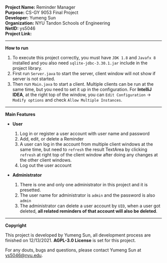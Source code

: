 **Project Name:** Reminder Manager  
**Purpose:** CS-GY 9053 Final Project  
**Developer:** Yumeng Sun  
**Organization:** NYU Tandon Schools of Engineering  
**NetID:** ys5046  
**Project Link:**  

----------------------------------------------------------------
**How to run**  
1. To execute this project correctly, you must have `JDK 1.8` and `Javafx 8` installed and you also need `sqlite-jdbc-3.30.1.jar` include in the project library.  
2. First run `Server.java` to start the server, client window will not show if server is not started.  
3. Then run `Main.java` to start a client. Multiple clients can be run at the same time, but you need to set it up in the configuration. For **IntelliJ IDEA**, at the right top of the window, you can `Edit Configuration` -> `Modify options` and check `Allow Multiple Instances`.  

----------------------------------------------------------------
**Main Features**  
- __User__
    1. Log in or register a user account with user name and password
    2. Add, edit, or delete a Reminder
    3. A user can log in the account from multiple client windows at the same time, but need to `refresh` the result TextArea by clicking `refresh` at right top of the client window after doing any changes at the other client windows.
    4. Log out the user account
    
- __Administrator__
    1. There is one and only one administrator in this project and it is presetted. 
    2. The user name for administrator is `admin` and the password is also `admin`  
    3. The administrator can delete a user account by `UID`, when a user got deleted, **all related reminders of that account will also be deleted**.  

----------------------------------------------------------------
**Copyright**

This project is developed by Yumeng Sun, all development process are finished on 12/13/2021. **AGPL-3.0 License** is set for this project.  

For any douts, bugs and questions, please contact Yumeng Sun at ys5046@nyu.edu.  
